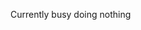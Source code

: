 Currently busy doing nothing
<!---
Nyaerin/Nyaerin is a ✨ special ✨ repository because its `README.md` (this file) appears on your GitHub profile.
You can click the Preview link to take a look at your changes.
--->
